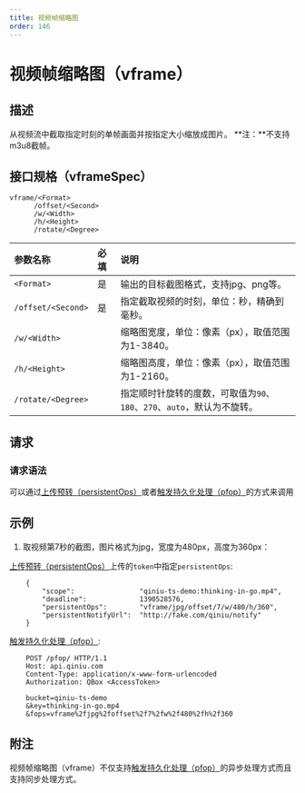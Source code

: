 ```yaml
---
title: 视频帧缩略图
order: 146
---
```


<a id="video-thumbnail"></a>
# 视频帧缩略图（vframe）

<a id="description"></a>
## 描述

从视频流中截取指定时刻的单帧画面并按指定大小缩放成图片。  **注：**不支持m3u8截帧。

<a id="specification"></a>
## 接口规格（vframeSpec）  

```
vframe/<Format>
      /offset/<Second>
      /w/<Width>
      /h/<Height>
      /rotate/<Degree>
```

参数名称           | 必填 | 说明
:----------------- | :--- | :------------------------------------------------------------------
`<Format>`         | 是   | 输出的目标截图格式，支持jpg、png等。
`/offset/<Second>` | 是   | 指定截取视频的时刻，单位：秒，精确到毫秒。
`/w/<Width>`       |      | 缩略图宽度，单位：像素（px），取值范围为1-3840。
`/h/<Height>`      |      | 缩略图高度，单位：像素（px），取值范围为1-2160。
`/rotate/<Degree>` |      | 指定顺时针旋转的度数，可取值为`90`、`180`、`270`、`auto`，默认为不旋转。

<a id="request"></a>
## 请求

<a id="request-syntax"></a>
### 请求语法

可以通过[上传预转（persistentOps）](http://developer.qiniu.com/docs/v6/api/reference/security/put-policy.html#put-policy-persistent-ops)或者[触发持久化处理（pfop）](http://developer.qiniu.com/docs/v6/api/reference/fop/pfop/pfop.html)的方式来调用




<a id="samples"></a>
## 示例

1. 取视频第7秒的截图，图片格式为jpg，宽度为480px，高度为360px：

[上传预转（persistentOps）](http://developer.qiniu.com/docs/v6/api/reference/security/put-policy.html#put-policy-persistent-ops)上传的`token`中指定`persistentOps`:

```
    {
        "scope":                "qiniu-ts-demo:thinking-in-go.mp4",
        "deadline":             1390528576,
        "persistentOps":        "vframe/jpg/offset/7/w/480/h/360",
        "persistentNotifyUrl":  "http://fake.com/qiniu/notify"
    }
```


[触发持久化处理（pfop）](http://developer.qiniu.com/docs/v6/api/reference/fop/pfop/pfop.html):

```
    POST /pfop/ HTTP/1.1
    Host: api.qiniu.com  
    Content-Type: application/x-www-form-urlencoded  
    Authorization: QBox <AccessToken>  

    bucket=qiniu-ts-demo
    &key=thinking-in-go.mp4
    &fops=vframe%2fjpg%2foffset%2f7%2fw%2f480%2fh%2f360
```
<a id="vframe-remarks"></a>
## 附注
视频帧缩略图（vframe）不仅支持[触发持久化处理（pfop）](http://developer.qiniu.com/docs/v6/api/reference/fop/pfop/pfop.html)的异步处理方式而且支持同步处理方式。

[thumbnailHref]:                ../../list/thumbnail.html                       "缩略图文档列表"
[sendBugReportHref]:            mailto:support@qiniu.com?subject=599错误日志    "发送错误报告"
